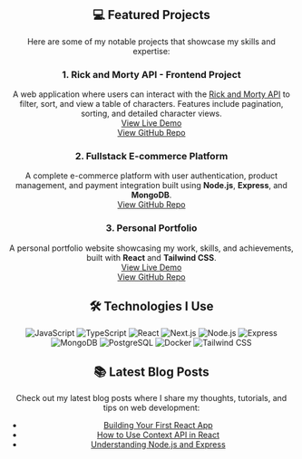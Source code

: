 <div align="center">
  <h2>💻 Featured Projects</h2>
  <p>
    Here are some of my notable projects that showcase my skills and expertise:
  </p>
  <h3>1. Rick and Morty API - Frontend Project</h3>
  <p>
    A web application where users can interact with the <a href="https://rickandmortyapi.com/" target="_blank">Rick and Morty API</a> to filter, sort, and view a table of characters. Features include pagination, sorting, and detailed character views.
    <br />
    <a href="https://rickandmorty-api-dogukan2201s-projects.vercel.app/" target="_blank">View Live Demo</a>
    <br />
    <a href="https://github.com/dogukan2201/rick-and-morty-api-project" target="_blank">View GitHub Repo</a>
  </p>

  <h3>2. Fullstack E-commerce Platform</h3>
  <p>
    A complete e-commerce platform with user authentication, product management, and payment integration built using <b>Node.js</b>, <b>Express</b>, and <b>MongoDB</b>.
    <br />
    <a href="https://github.com/dogukan2201/fullstack-ecommerce" target="_blank">View GitHub Repo</a>
  </p>

  <h3>3. Personal Portfolio</h3>
  <p>
    A personal portfolio website showcasing my work, skills, and achievements, built with <b>React</b> and <b>Tailwind CSS</b>.
    <br />
    <a href="https://dogukan2201.github.io" target="_blank">View Live Demo</a>
    <br />
    <a href="https://github.com/dogukan2201/personal-portfolio" target="_blank">View GitHub Repo</a>
  </p>
</div>

<div align="center">
  <h2>🛠️ Technologies I Use</h2>
  <p>
    <img src="https://img.shields.io/badge/-JavaScript-F7DF1E?style=flat-square&logo=javascript&logoColor=black" alt="JavaScript" />
    <img src="https://img.shields.io/badge/-TypeScript-3178C6?style=flat-square&logo=typescript&logoColor=white" alt="TypeScript" />
    <img src="https://img.shields.io/badge/-React-61DAFB?style=flat-square&logo=react&logoColor=black" alt="React" />
    <img src="https://img.shields.io/badge/-Next.js-000000?style=flat-square&logo=next.js&logoColor=white" alt="Next.js" />
    <img src="https://img.shields.io/badge/-Node.js-339933?style=flat-square&logo=node.js&logoColor=white" alt="Node.js" />
    <img src="https://img.shields.io/badge/-Express-000000?style=flat-square&logo=express&logoColor=white" alt="Express" />
    <img src="https://img.shields.io/badge/-MongoDB-47A248?style=flat-square&logo=mongodb&logoColor=white" alt="MongoDB" />
    <img src="https://img.shields.io/badge/-PostgreSQL-336791?style=flat-square&logo=postgresql&logoColor=white" alt="PostgreSQL" />
    <img src="https://img.shields.io/badge/-Docker-2496ED?style=flat-square&logo=docker&logoColor=white" alt="Docker" />
    <img src="https://img.shields.io/badge/-Tailwind_CSS-38B2AC?style=flat-square&logo=tailwind-css&logoColor=white" alt="Tailwind CSS" />
  </p>
</div>

<div align="center">
  <h2>📚 Latest Blog Posts</h2>
  <p>
    Check out my latest blog posts where I share my thoughts, tutorials, and tips on web development:
  </p>
  <ul>
    <li><a href="https://medium.com/@dogukan2201/building-your-first-react-app-12345" target="_blank">Building Your First React App</a></li>
    <li><a href="https://dev.to/dogukan2201/how-to-use-context-api-in-react-67890" target="_blank">How to Use Context API in React</a></li>
    <li><a href="https://dev.to/dogukan2201/understanding-nodejs-and-express-abcdef" target="_blank">Understanding Node.js and Express</a></li>
  </ul>
</div>
